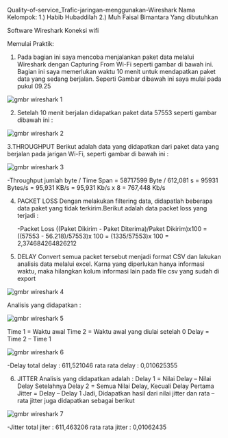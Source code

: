 Quality-of-service_Trafic-jaringan-menggunakan-Wireshark
Nama Kelompok:
1.) Habib Hubaddilah
2.) Muh Faisal Bimantara
Yang dibutuhkan

Software Wireshark
Koneksi wifi

Memulai Praktik:

1. Pada bagian ini saya mencoba menjalankan paket data melalui Wireshark dengan Capturing From Wi-Fi seperti gambar di bawah ini. Bagian ini saya memerlukan waktu 10 menit untuk mendapatkan paket data yang sedang berjalan. Seperti Gambar dibawah ini saya mulai pada pukul 09.25

![gmbr wireshark 1](https://github.com/faisalbinta29/TugasWireshark/assets/151717525/b222c89f-c1ae-4f27-b794-2d19f5137d6a)


2. Setelah 10 menit berjalan didapatkan paket data 57553 seperti gambar dibawah ini :

![gmbr wireshark 2](https://github.com/faisalbinta29/TugasWireshark/assets/151717525/79f46ead-e5bd-4c0e-a72d-ef9e1d1c3e88)


3.THROUGHPUT Berikut adalah data yang didapatkan dari paket data yang berjalan pada jarigan Wi-Fi, seperti gambar di bawah ini :

![gmbr wireshark 3](https://github.com/faisalbinta29/TugasWireshark/assets/151717525/89029cdb-b463-4d4b-b1dd-31d76012f4d3)


-Throughput
	  jumlah byte / Time Span = 58717599 Byte /  612,081 s
				= 95931 Bytes/s
				= 95,931 KB/s
				= 95,931 Kb/s x 8
				= 767,448 Kb/s

4. PACKET LOSS Dengan melakukan filtering data, didapatlah beberapa data paket yang tidak terkirim.Berikut adalah data packet loss yang terjadi :

    -Packet Loss 
      	((Paket Dikirim - Paket Diterima)/Paket Dikirim)x100
      	= ((57553 - 56.218)/57553)x 100
      	= (1335/57553)x 100
      	= 2,374684264826212


5. DELAY Convert semua packet tersebut menjadi format CSV dan lakukan analisis data melalui excel. Karna yang diperlukan hanya informasi waktu, maka hilangkan kolum informasi lain pada file csv yang sudah di export

![gmbr wireshark 4](https://github.com/faisalbinta29/TugasWireshark/assets/151717525/0dc365b0-38a2-4cca-8c5a-e758c0494c1f)


Analisis yang didapatkan :

![gmbr wireshark 5](https://github.com/faisalbinta29/TugasWireshark/assets/151717525/6b44a30c-9472-4411-b009-857fc8a43f81)


Time 1 = Waktu awal Time 2 = Waktu awal yang diulai setelah 0 Delay = Time 2 – Time 1

![gmbr wireshark 6](https://github.com/faisalbinta29/TugasWireshark/assets/151717525/79652586-c690-4499-ada0-52733c26f8db)

  -Delay
  total delay : 611,521046
  rata rata delay : 0,010625355


6. JITTER Analisis yang didapatkan adalah : Delay 1 = Nilai Delay – Nilai Delay Setelahnya Delay 2 = Semua Nilai Delay, Kecuali Delay Pertama Jitter = Delay – Delay 1
Jadi, Didapatkan hasil dari nilai jitter dan rata – rata jitter juga didapatkan sebagai berikut

![gmbr wireshark 7](https://github.com/faisalbinta29/TugasWireshark/assets/151717525/44c0d874-f25f-4000-89b4-07098c5d958a)


  -Jitter
  total jiter : 611,463206
  rata rata jitter : 0,01062435
